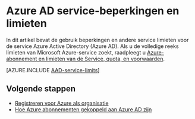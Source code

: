 <properties
    pageTitle="Azure Active Directory-service grenzen en beperkingen"
    description="Gebruik beperkingen en andere service limieten voor de Azure Active Directory-service."
    services="active-directory"
    documentationCenter=""
    authors="curtand"
    manager="femila"
    editor=""/>

<tags
    ms.service="active-directory"
    ms.devlang="na"
    ms.topic="article"
    ms.tgt_pltfrm="na"
    ms.workload="identity"
    ms.date="08/23/2016"
    ms.author="curtand"/>

# <a name="azure-ad-service-limits-and-restrictions"></a>Azure AD service-beperkingen en limieten

In dit artikel bevat de gebruik beperkingen en andere service limieten voor de service Azure Active Directory (Azure AD). Als u de volledige reeks limieten van Microsoft Azure-service zoekt, raadpleegt u [Azure-abonnement en limieten van de Service, quota, en voorwaarden](../azure-subscription-service-limits.md).

[AZURE.INCLUDE [AAD-service-limits](../../includes/active-directory-service-limits-include.md)]

## <a name="whats-next"></a>Volgende stappen
- [Registreren voor Azure als organisatie](sign-up-organization.md)
- [Hoe Azure abonnementen gekoppeld aan Azure AD zijn](active-directory-how-subscriptions-associated-directory.md)
